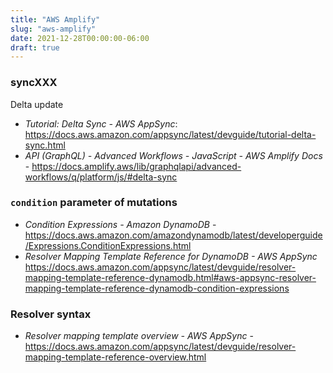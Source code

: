 ```yaml
---
title: "AWS Amplify"
slug: "aws-amplify"
date: 2021-12-28T00:00:00-06:00
draft: true
---
```


### syncXXX
Delta update
* _Tutorial: Delta Sync - AWS AppSync_: https://docs.aws.amazon.com/appsync/latest/devguide/tutorial-delta-sync.html
* _API (GraphQL) - Advanced Workflows - JavaScript - AWS Amplify Docs_ - https://docs.amplify.aws/lib/graphqlapi/advanced-workflows/q/platform/js/#delta-sync

### `condition` parameter of mutations
* _Condition Expressions - Amazon DynamoDB_ - https://docs.aws.amazon.com/amazondynamodb/latest/developerguide/Expressions.ConditionExpressions.html
* _Resolver Mapping Template Reference for DynamoDB - AWS AppSync_ https://docs.aws.amazon.com/appsync/latest/devguide/resolver-mapping-template-reference-dynamodb.html#aws-appsync-resolver-mapping-template-reference-dynamodb-condition-expressions

### Resolver syntax
* _Resolver mapping template overview - AWS AppSync_ - https://docs.aws.amazon.com/appsync/latest/devguide/resolver-mapping-template-reference-overview.html